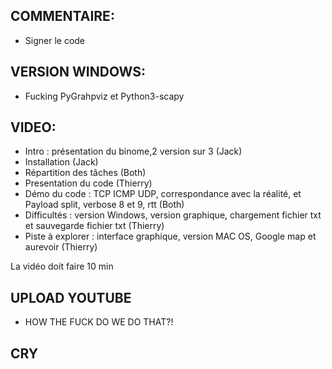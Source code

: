 ## COMMENTAIRE:
- Signer le code

## VERSION WINDOWS:
- Fucking PyGrahpviz et Python3-scapy

## VIDEO:
- Intro : présentation du binome,2 version sur 3 (Jack)
- Installation (Jack)
- Répartition des tâches (Both)
- Presentation du code (Thierry)
- Démo du code : TCP ICMP UDP, correspondance avec la réalité, et Payload split, verbose 8 et 9, rtt (Both)
- Difficultés : version Windows, version graphique, chargement fichier txt et sauvegarde fichier txt (Thierry)
- Piste à explorer : interface graphique, version MAC OS, Google map et aurevoir (Thierry)

La vidéo doit faire 10 min

## UPLOAD YOUTUBE
- HOW THE FUCK DO WE DO THAT?!

## CRY

